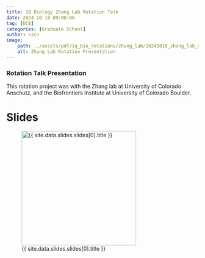 ```yaml
---
title: IQ Biology Zhang Lab Rotation Talk
date: 2024-10-18 09:00:00
tag: [UCB]
categories: [Graduate School]
author: <zc>    
image: 
    path: ../assets/pdf/iq_bio_rotations/zhang_lab/20241018_zhang_lab_rotation_presentation.png
    alt: Zhang Lab Rotation Presentation
---
```


### Rotation Talk Presentation

This rotation project was with the Zhang lab at University of Colorado Anschutz, and the Biofrontiers Institute at University of Colorado Boulder. 

<h1>Slides</h1>
<div>
    <figure>
        <a href=
            {% if site.data.slides.slides[0].url contains "://" %}
              "{{ site.data.slides.slides[0].url }}"
            {% else %}
              "{{ site.data.slides.slides[0].url | relative_url }}"
            {% endif %}
            title="{{ site.data.slides.slides[0].title }}"
        >
        <img class="thumb" width="300" src=
          {% if site.data.slides.slides[0].image_path contains "://" %}
            "{{ site.data.slides.slides[0].image_path }}"
          {% else %}
            "{{ site.data.slides.slides[0].image_path | relative_url }}"
          {% endif %}
          alt="{{ site.data.slides.slides[0].title }}">
        </a>
        <figcaption>
        {{ site.data.slides.slides[0].title }}
        </figcaption>
    </figure>
</div>
